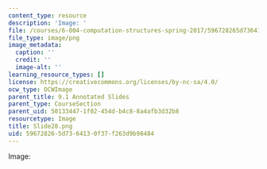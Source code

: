 ```yaml
---
content_type: resource
description: 'Image: '
file: /courses/6-004-computation-structures-spring-2017/596728265d7364130f37f263d9b98484_Slide28.png
file_type: image/png
image_metadata:
  caption: ''
  credit: ''
  image-alt: ''
learning_resource_types: []
license: https://creativecommons.org/licenses/by-nc-sa/4.0/
ocw_type: OCWImage
parent_title: 9.1 Annotated Slides
parent_type: CourseSection
parent_uid: 50133447-1f02-454d-b4c8-8a4afb3d32b8
resourcetype: Image
title: Slide28.png
uid: 59672826-5d73-6413-0f37-f263d9b98484
---
```

Image: 